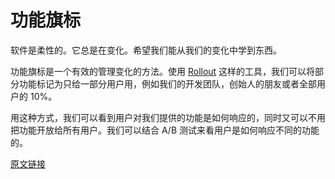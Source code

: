 # 功能旗标

软件是柔性的。它总是在变化。希望我们能从我们的变化中学到东西。

功能旗标是一个有效的管理变化的方法。使用 [Rollout](https://github.com/FetLife/rollout) 这样的工具，我们可以将部分功能标记为只给一部分用户用，例如我们的开发团队，创始人的朋友或者全部用户的 10%。

用这种方式，我们可以看到用户对我们提供的功能是如何响应的，同时又可以不用把功能开放给所有用户。我们可以结合 A/B 测试来看用户是如何响应不同的功能的。

[原文链接](https://thoughtbot.com/playbook/measuring/feature-flags)
